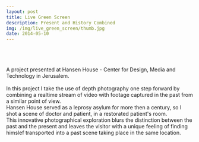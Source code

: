 ```yaml
---
layout: post
title: Live Green Screen
description: Present and History Combined
img: /img/live_green_screen/thumb.jpg
date: 2014-05-10
---
```


<div class="img_row">
	<a href="{{ site.baseurl }}/img/live_green_screen/1.jpg"><img class="col one" src="{{ site.baseurl }}/img/live_green_screen/1.jpg" alt=""></a>
	<a href="{{ site.baseurl }}/img/live_green_screen/2-565.jpg"><img class="col one" src="{{ site.baseurl }}/img/live_green_screen/2-565.jpg" alt=""></a>
	<a href="{{ site.baseurl }}/img/live_green_screen/4-511.jpg"><img class="col one" src="{{ site.baseurl }}/img//live_green_screen/4-511.jpg" alt=""></a>
</div>
<div class="img_row">
	<a href="{{ site.baseurl }}/img/live_green_screen/6-727.jpg"><img class="col two" src="{{ site.baseurl }}/img/live_green_screen/6-727.jpg" alt=""></a>
	<a href="{{ site.baseurl }}/img/live_green_screen/7-669.jpg"><img class="col one" src="{{ site.baseurl }}/img/live_green_screen/7-669.jpg" alt=""></a>
</div>
<br/>
A project presented at Hansen House - Center for Design, Media and Technology in Jerusalem.
<br/>
<br/>
In this project I take the use of depth photography one step forward by combining a realtime stream of video with footage captured in the past from a similar point of view.
<br/>
Hansen House served as a leprosy asylum for more then a century, so I shot a scene of doctor and patient, in a restorated patient's room.
<br/>
This innovative photographical exploration blurs the distinction between the past and the present and leaves the visitor with a unique feeling of finding himslef transported into a past scene taking place in the same location.
